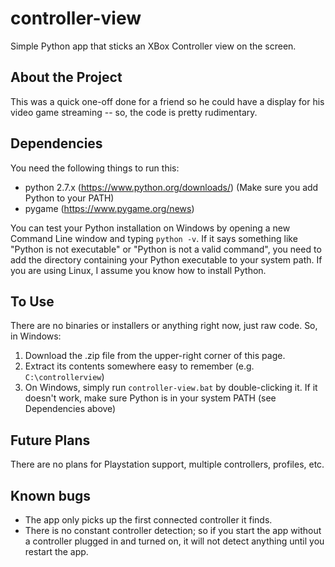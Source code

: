 # controller-view
Simple Python app that sticks an XBox Controller view on the screen.

## About the Project
This was a quick one-off done for a friend so he could have a display for his video game streaming -- so, the code is pretty rudimentary.

## Dependencies
You need the following things to run this:
- python 2.7.x (https://www.python.org/downloads/) (Make sure you add Python to your PATH)
- pygame (https://www.pygame.org/news)

You can test your Python installation on Windows by opening a new Command Line window and typing `python -v`. If it says something like "Python is not executable" or "Python is not a valid command", you need to add the directory containing your Python executable to your system path. If you are using Linux, I assume you know how to install Python.

## To Use
There are no binaries or installers or anything right now, just raw code. So, in Windows:

1. Download the .zip file from the upper-right corner of this page.
2. Extract its contents somewhere easy to remember (e.g. `C:\controllerview`)
3. On Windows, simply run `controller-view.bat` by double-clicking it. If it doesn't work, make sure Python is in your system PATH (see Dependencies above)

## Future Plans
There are no plans for Playstation support, multiple controllers, profiles, etc.

## Known bugs
- The app only picks up the first connected controller it finds.
- There is no constant controller detection; so if you start the app without a controller plugged in and turned on, it will not detect anything until you restart the app.
